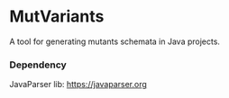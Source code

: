 # MutVariants

A tool for generating mutants schemata in Java projects.


### Dependency

JavaParser lib: https://javaparser.org
